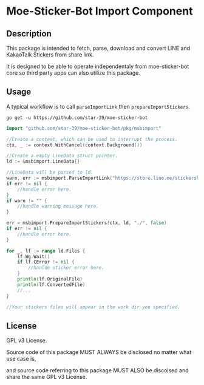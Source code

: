 # Moe-Sticker-Bot Import Component

## Description
This package is intended to fetch, parse, download and convert LINE and KakaoTalk Stickers from share link.

It is designed to be able to operate independentaly from moe-sticker-bot core so third party apps can also utilize this package.

## Usage

A typical workflow is to call `parseImportLink` then `prepareImportStickers`.

```
go get -u https://github.com/star-39/moe-sticker-bot
```


```go
import "github.com/star-39/moe-sticker-bot/pkg/msbimport"

//Create a context, which can be used to interrupt the process.
ctx, _ := context.WithCancel(context.Background())

//Create a empty LineData struct pointer.
ld := &msbimport.LineData{}

//LineData will be parsed to ld.
warn, err := msbimport.ParseImportLink("https://store.line.me/stickershop/product/27286", ld)
if err != nil {
    //handle error here.
}
if warn != "" {
    //handle warning message here.
}

err = msbimport.PrepareImportStickers(ctx, ld, "./", false)
if err != nil {
    //handle error here.
}

for _, lf := range ld.Files {
    lf.Wg.Wait()
    if lf.CError != nil {
        //hanlde sticker error here.
    }
    println(lf.OriginalFile)
    println(lf.ConvertedFile)
    //...
}

//Your stickers files will appear in the work dir you specified.
```

## License
GPL v3 License.

Source code of this package MUST ALWAYS be disclosed no matter what use case is, 

and source code referring to this package MUST ALSO be discolsed and share the same GPL v3 License.
